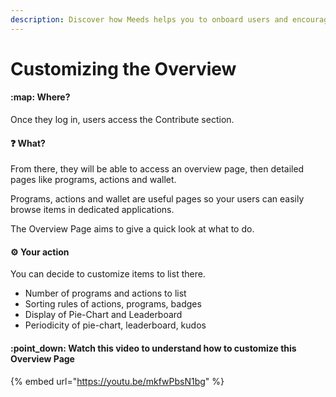 ```yaml
---
description: Discover how Meeds helps you to onboard users and encourage them to do actions
---
```


# Customizing the Overview

#### :map: Where?

Once they log in, users access the Contribute section.

#### :question: What?

From there, they will be able to access an overview page, then detailed pages like programs, actions and wallet.

Programs, actions and wallet are useful pages so your users can easily browse items in dedicated applications.

The Overview Page aims to give a quick look at what to do.

#### :gear: Your action

You can decide to customize items to list there.

* Number of programs and actions to list
* Sorting rules of actions, programs, badges
* Display of Pie-Chart and Leaderboard
* Periodicity of pie-chart, leaderboard, kudos

#### :point\_down: Watch this video to understand how to customize this Overview Page

{% embed url="https://youtu.be/mkfwPbsN1bg" %}
